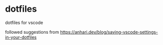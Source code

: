 # dotfiles
dotfiles for vscode

followed suggestions from https://anhari.dev/blog/saving-vscode-settings-in-your-dotfiles
